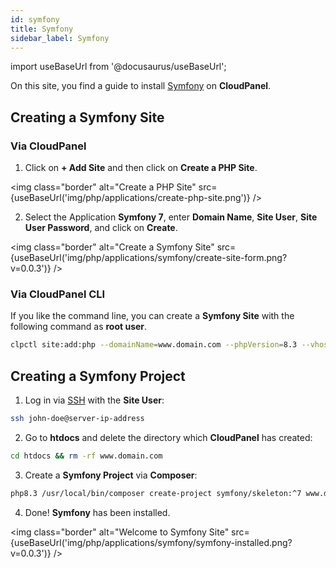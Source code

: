 ```yaml
---
id: symfony
title: Symfony
sidebar_label: Symfony
---
```


import useBaseUrl from '@docusaurus/useBaseUrl';

On this site, you find a guide to install [Symfony](https://symfony.com/) on **CloudPanel**.

## Creating a Symfony Site

### Via CloudPanel

1. Click on **+ Add Site** and then click on **Create a PHP Site**.

<img class="border" alt="Create a PHP Site" src={useBaseUrl('img/php/applications/create-php-site.png')} />

2. Select the Application **Symfony 7**, enter **Domain Name**, **Site User**, **Site User Password**, and click on **Create**.

<img class="border" alt="Create a Symfony Site" src={useBaseUrl('img/php/applications/symfony/create-site-form.png?v=0.0.3')} />

### Via CloudPanel CLI

If you like the command line, you can create a **Symfony Site** with the following command as **root user**.

```bash
clpctl site:add:php --domainName=www.domain.com --phpVersion=8.3 --vhostTemplate='Symfony 7' --siteUser='john-doe' --siteUserPassword='!secretPassword!'
```

## Creating a Symfony Project

1. Log in via [SSH](../../../frontend-area/ssh-ftp/#ssh-login) with the **Site User**:

```bash
ssh john-doe@server-ip-address
```

2. Go to **htdocs** and delete the directory which **CloudPanel** has created:

```bash
cd htdocs && rm -rf www.domain.com
```

3. Create a **Symfony Project** via **Composer**:

```bash
php8.3 /usr/local/bin/composer create-project symfony/skeleton:^7 www.domain.com
```

4. Done! **Symfony** has been installed.

<img class="border" alt="Welcome to Symfony Site" src={useBaseUrl('img/php/applications/symfony/symfony-installed.png?v=0.0.3')} />
